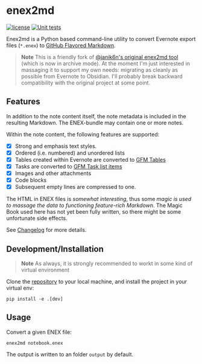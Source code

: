 # enex2md

[![license](https://img.shields.io/github/license/soxofaan/enex2md.svg?style=flat)](https://github.com/soxofaan/enex2md/blob/master/LICENSE)
[![Unit tests](https://github.com/soxofaan/enex2md/actions/workflows/unittest.yml/badge.svg?branch=main)](https://github.com/soxofaan/enex2md/actions/workflows/unittest.yml)


Enex2md is a Python based command-line utility to convert Evernote export files (`*.enex`) to [GitHub Flavored Markdown](https://github.github.com/gfm/).


> **Note**
> This is a friendly fork of [@janik6n's original enex2md tool](https://github.com/janik6n/enex2md) (which is now in archive mode).
> At the moment I'm just interested in massaging it to support my own needs:
> migrating as cleanly as possible from Evernote to Obsidian.
> I'll probably break backward compatibility with the original project at some point.


## Features

In addition to the note content itself, the note metadata is included in the resulting Markdown. The ENEX-bundle may contain one or more notes.

Within the note content, the following features are supported:

- [x] Strong and emphasis text styles.
- [x] Ordered (i.e. numbered) and unordered lists
- [x] Tables created within Evernote are converted to [GFM Tables](https://github.github.com/gfm/#table)
- [x] Tasks are converted to [GFM Task list items](https://github.github.com/gfm/#task-list-item)
- [x] Images and other attachments
- [x] Code blocks
- [x] Subsequent empty lines are compressed to one.

The HTML in ENEX files is *somewhat interesting*, thus some *magic is used to massage the data to functioning feature-rich Markdown*. The Magic Book used here has not yet been fully written, so there might be some unfortunate side effects.

See [Changelog](https://github.com/soxofaan/enex2md/blob/master/CHANGELOG.md) for more details.



## Development/Installation

> **Note**
> As always, it is strongly recommended to workt in some kind of virtual environment

Clone the [repository](https://github.com/soxofaan/enex2md) to your local machine, and install the project in your virtual env:

```shell
pip install -e .[dev]
```

## Usage

Convert a given ENEX file:

```shell
enex2md notebook.enex
```

The output is written to an folder `output` by default.
